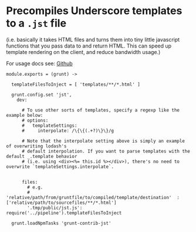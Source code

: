 
Precompiles Underscore templates to a `.jst` file
=================================================

(i.e. basically it takes HTML files and turns them into tiny little
 javascript functions that you pass data to and return HTML. This can
 speed up template rendering on the client, and reduce bandwidth usage.)

For usage docs see: [Github](https://github.com/gruntjs/grunt-contrib-jst)

    module.exports = (grunt) ->

      templateFilesToInject = [ 'templates/**/*.html' ]

      grunt.config.set 'jst',
        dev:

          # To use other sorts of templates, specify a regexp like the example below:
          # options:
          #   templateSettings:
          #     interpolate: /\{\{(.+?)\}\}/g

          # Note that the interpolate setting above is simply an example of overwriting lodash's
          # default interpolation. If you want to parse templates with the default _.template behavior
          # (i.e. using <div><%= this.id %></div>), there's no need to overwrite `templateSettings.interpolate`.


          files:
            # e.g.
            # 'relative/path/from/gruntfile/to/compiled/template/destination'  : ['relative/path/to/sourcefiles/**/*.html']
            '.tmp/public/jst.js': require('../pipeline').templateFilesToInject

      grunt.loadNpmTasks 'grunt-contrib-jst'
